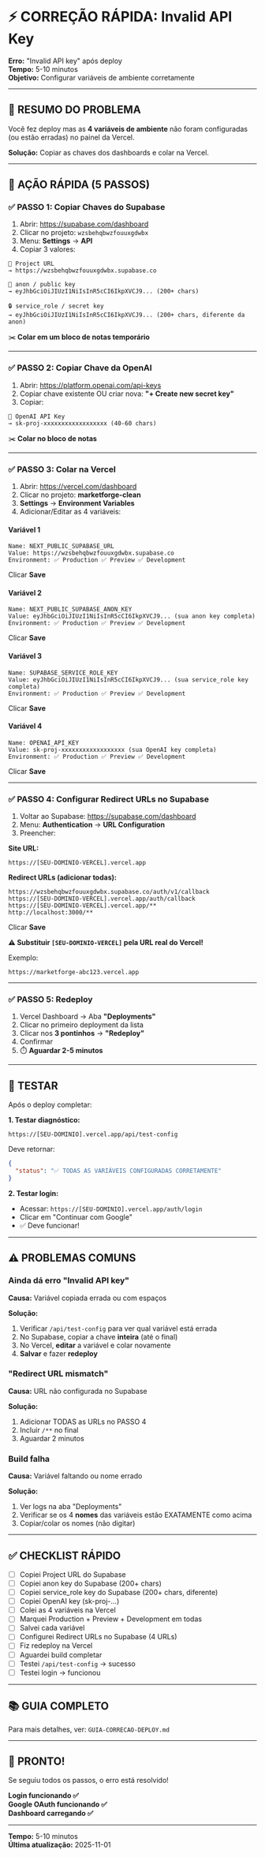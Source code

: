 # ⚡ CORREÇÃO RÁPIDA: Invalid API Key

**Erro:** "Invalid API key" após deploy  
**Tempo:** 5-10 minutos  
**Objetivo:** Configurar variáveis de ambiente corretamente

---

## 🎯 RESUMO DO PROBLEMA

Você fez deploy mas as **4 variáveis de ambiente** não foram configuradas (ou estão erradas) no painel da Vercel.

**Solução:** Copiar as chaves dos dashboards e colar na Vercel.

---

## 🚀 AÇÃO RÁPIDA (5 PASSOS)

### ✅ PASSO 1: Copiar Chaves do Supabase

1. Abrir: https://supabase.com/dashboard
2. Clicar no projeto: `wzsbehqbwzfouuxgdwbx`
3. Menu: **Settings** → **API**
4. Copiar 3 valores:

```
📍 Project URL
→ https://wzsbehqbwzfouuxgdwbx.supabase.co

🔑 anon / public key
→ eyJhbGciOiJIUzI1NiIsInR5cCI6IkpXVCJ9... (200+ chars)

🔒 service_role / secret key  
→ eyJhbGciOiJIUzI1NiIsInR5cCI6IkpXVCJ9... (200+ chars, diferente da anon)
```

✂️ **Colar em um bloco de notas temporário**

---

### ✅ PASSO 2: Copiar Chave da OpenAI

1. Abrir: https://platform.openai.com/api-keys
2. Copiar chave existente OU criar nova: **"+ Create new secret key"**
3. Copiar:

```
🤖 OpenAI API Key
→ sk-proj-xxxxxxxxxxxxxxxxxx (40-60 chars)
```

✂️ **Colar no bloco de notas**

---

### ✅ PASSO 3: Colar na Vercel

1. Abrir: https://vercel.com/dashboard
2. Clicar no projeto: **marketforge-clean**
3. **Settings** → **Environment Variables**
4. Adicionar/Editar as 4 variáveis:

#### Variável 1
```
Name: NEXT_PUBLIC_SUPABASE_URL
Value: https://wzsbehqbwzfouuxgdwbx.supabase.co
Environment: ✅ Production ✅ Preview ✅ Development
```
Clicar **Save**

#### Variável 2
```
Name: NEXT_PUBLIC_SUPABASE_ANON_KEY
Value: eyJhbGciOiJIUzI1NiIsInR5cCI6IkpXVCJ9... (sua anon key completa)
Environment: ✅ Production ✅ Preview ✅ Development
```
Clicar **Save**

#### Variável 3
```
Name: SUPABASE_SERVICE_ROLE_KEY
Value: eyJhbGciOiJIUzI1NiIsInR5cCI6IkpXVCJ9... (sua service_role key completa)
Environment: ✅ Production ✅ Preview ✅ Development
```
Clicar **Save**

#### Variável 4
```
Name: OPENAI_API_KEY
Value: sk-proj-xxxxxxxxxxxxxxxxxx (sua OpenAI key completa)
Environment: ✅ Production ✅ Preview ✅ Development
```
Clicar **Save**

---

### ✅ PASSO 4: Configurar Redirect URLs no Supabase

1. Voltar ao Supabase: https://supabase.com/dashboard
2. Menu: **Authentication** → **URL Configuration**
3. Preencher:

**Site URL:**
```
https://[SEU-DOMINIO-VERCEL].vercel.app
```

**Redirect URLs (adicionar todas):**
```
https://wzsbehqbwzfouuxgdwbx.supabase.co/auth/v1/callback
https://[SEU-DOMINIO-VERCEL].vercel.app/auth/callback
https://[SEU-DOMINIO-VERCEL].vercel.app/**
http://localhost:3000/**
```

Clicar **Save**

**⚠️ Substituir `[SEU-DOMINIO-VERCEL]` pela URL real do Vercel!**

Exemplo:
```
https://marketforge-abc123.vercel.app
```

---

### ✅ PASSO 5: Redeploy

1. Vercel Dashboard → Aba **"Deployments"**
2. Clicar no primeiro deployment da lista
3. Clicar nos **3 pontinhos** → **"Redeploy"**
4. Confirmar
5. ⏱️ **Aguardar 2-5 minutos**

---

## 🧪 TESTAR

Após o deploy completar:

**1. Testar diagnóstico:**
```
https://[SEU-DOMINIO].vercel.app/api/test-config
```

Deve retornar:
```json
{
  "status": "✅ TODAS AS VARIÁVEIS CONFIGURADAS CORRETAMENTE"
}
```

**2. Testar login:**
- Acessar: `https://[SEU-DOMINIO].vercel.app/auth/login`
- Clicar em "Continuar com Google"
- ✅ Deve funcionar!

---

## ⚠️ PROBLEMAS COMUNS

### Ainda dá erro "Invalid API key"

**Causa:** Variável copiada errada ou com espaços

**Solução:**
1. Verificar `/api/test-config` para ver qual variável está errada
2. No Supabase, copiar a chave **inteira** (até o final)
3. No Vercel, **editar** a variável e colar novamente
4. **Salvar** e fazer **redeploy**

### "Redirect URL mismatch"

**Causa:** URL não configurada no Supabase

**Solução:**
1. Adicionar TODAS as URLs no PASSO 4
2. Incluir `/**` no final
3. Aguardar 2 minutos

### Build falha

**Causa:** Variável faltando ou nome errado

**Solução:**
1. Ver logs na aba "Deployments"
2. Verificar se os 4 **nomes** das variáveis estão EXATAMENTE como acima
3. Copiar/colar os nomes (não digitar)

---

## ✅ CHECKLIST RÁPIDO

- [ ] Copiei Project URL do Supabase
- [ ] Copiei anon key do Supabase (200+ chars)
- [ ] Copiei service_role key do Supabase (200+ chars, diferente)
- [ ] Copiei OpenAI key (sk-proj-...)
- [ ] Colei as 4 variáveis na Vercel
- [ ] Marquei Production + Preview + Development em todas
- [ ] Salvei cada variável
- [ ] Configurei Redirect URLs no Supabase (4 URLs)
- [ ] Fiz redeploy na Vercel
- [ ] Aguardei build completar
- [ ] Testei `/api/test-config` → sucesso
- [ ] Testei login → funcionou

---

## 📚 GUIA COMPLETO

Para mais detalhes, ver: `GUIA-CORRECAO-DEPLOY.md`

---

## 🎉 PRONTO!

Se seguiu todos os passos, o erro está resolvido!

**Login funcionando ✅**  
**Google OAuth funcionando ✅**  
**Dashboard carregando ✅**

---

**Tempo:** 5-10 minutos  
**Última atualização:** 2025-11-01

